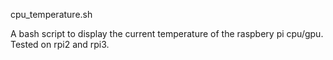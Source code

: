 cpu_temperature.sh

A bash script to display the current temperature of the raspbery pi cpu/gpu. Tested on rpi2 and rpi3.
